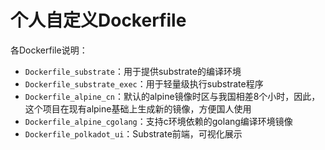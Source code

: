 # 个人自定义Dockerfile
各Dockerfile说明：
* `Dockerfile_substrate`：用于提供substrate的编译环境
* `Dockerfile_substrate_exec`：用于轻量级执行substrate程序
* `Dockerfile_alpine_cn`：默认的alpine镜像时区与我国相差8个小时，因此，这个项目在现有alpine基础上生成新的镜像，方便国人使用
* `Dockerfile_alpine_cgolang`：支持c环境依赖的golang编译环境镜像
* `Dockerfile_polkadot_ui`：Substrate前端，可视化展示